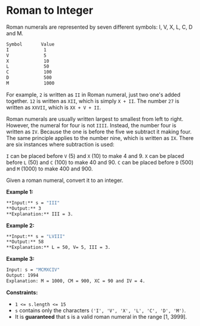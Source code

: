 # Roman to Integer

Roman numerals are represented by seven different symbols: I, V, X, L, C, D and M.

```bash
Symbol       Value
I             1
V             5
X             10
L             50
C             100
D             500
M             1000
```

For example, ```2``` is written as ```II``` in Roman numeral, just two one's added together. ```12``` is written as ```XII```, which is simply ```X + II```. The number ```27``` is written as ```XXVII```, which is ```XX + V + II```.

Roman numerals are usually written largest to smallest from left to right. However, the numeral for four is not ```IIII```. Instead, the number four is written as ```IV```. Because the one is before the five we subtract it making four. The same principle applies to the number nine, which is written as ```IX```. There are six instances where subtraction is used:

```I``` can be placed before ```V``` (5) and ```X``` (10) to make 4 and 9. 
```X``` can be placed before ```L``` (50) and ```C``` (100) to make 40 and 90. 
```C``` can be placed before ```D``` (500) and ```M``` (1000) to make 400 and 900.

Given a roman numeral, convert it to an integer.

**Example 1:**

```bash
**Input:** s = "III"
**Output:** 3
**Explanation:** III = 3.
```

**Example 2:**

```bash
**Input:** s = "LVIII"
**Output:** 58
**Explanation:** L = 50, V= 5, III = 3.
```

**Example 3:**

```bash
Input: s = "MCMXCIV"
Output: 1994
Explanation: M = 1000, CM = 900, XC = 90 and IV = 4.
```

**Constraints:**

* ```1 <= s.length <= 15```
* ```s``` contains only the characters ```('I', 'V', 'X', 'L', 'C', 'D', 'M')```.
* It is **guaranteed** that s is a valid roman numeral in the range [1, 3999].
